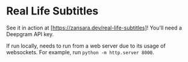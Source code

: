 # Real Life Subtitles

See it in action at [https://zansara.dev/real-life-subtitles]! You'll need a Deepgram API key.

If run locally, needs to run from a web server due to its usage of websockets. For example, run `python -m http.server 8000`.
